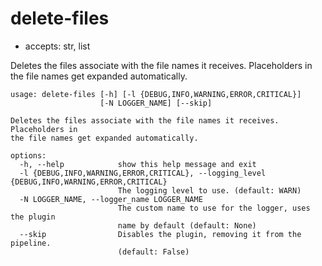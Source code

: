 # delete-files

* accepts: str, list

Deletes the files associate with the file names it receives. Placeholders in the file names get expanded automatically.

```
usage: delete-files [-h] [-l {DEBUG,INFO,WARNING,ERROR,CRITICAL}]
                    [-N LOGGER_NAME] [--skip]

Deletes the files associate with the file names it receives. Placeholders in
the file names get expanded automatically.

options:
  -h, --help            show this help message and exit
  -l {DEBUG,INFO,WARNING,ERROR,CRITICAL}, --logging_level {DEBUG,INFO,WARNING,ERROR,CRITICAL}
                        The logging level to use. (default: WARN)
  -N LOGGER_NAME, --logger_name LOGGER_NAME
                        The custom name to use for the logger, uses the plugin
                        name by default (default: None)
  --skip                Disables the plugin, removing it from the pipeline.
                        (default: False)
```
